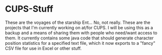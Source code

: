 CUPS-Stuff
==========
These are the voyages of the starship Ent...
No, not really.
These are the projects that I'm currently working on at/for CUPS. I will be using this as a backup and a means of sharing them with people who need/want access to them. It currently contains some java code that should generate character position statistics for a specified text file, which it now exports to a "fancy" CSV file for use in Excel or other stuff.
